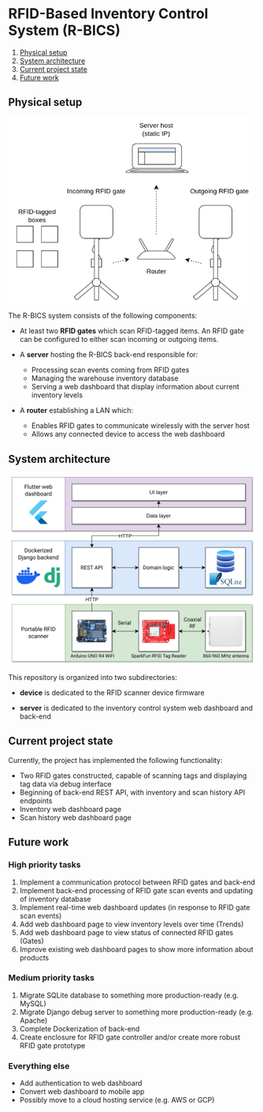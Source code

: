 # RFID-Based Inventory Control System (R-BICS)

1. [Physical setup](#physical-setup)
2. [System architecture](#system-architecture)
3. [Current project state](#current-project-state)
4. [Future work](#future-work)

## Physical setup

<img src="./images/SystemSetup.png" align="middle" width="500" />

The R-BICS system consists of the following components:

- At least two **RFID gates** which scan RFID-tagged items. An RFID gate can be configured to either scan incoming or outgoing items.
- A **server** hosting the R-BICS back-end responsible for:
  - Processing scan events coming from RFID gates
  - Managing the warehouse inventory database
  - Serving a web dashboard that display information about current inventory levels

- A **router** establishing a LAN which:
  - Enables RFID gates to communicate wirelessly with the server host
  - Allows any connected device to access the web dashboard

## System architecture

<img src="./images/SystemArchitecture.png" align="middle" width="600" />

This repository is organized into two subdirectories:

- **device** is dedicated to the RFID scanner device firmware

- **server** is dedicated to the inventory control system web dashboard and back-end

## Current project state

Currently, the project has implemented the following functionality:

- Two RFID gates constructed, capable of scanning tags and displaying tag data via debug interface
- Beginning of back-end REST API, with inventory and scan history API endpoints
- Inventory web dashboard page
- Scan history web dashboard page

## Future work

### High priority tasks

1. Implement a communication protocol between RFID gates and back-end
2. Implement back-end processing of RFID gate scan events and updating of inventory database
3. Implement real-time web dashboard updates (in response to RFID gate scan events)
4. Add web dashboard page to view inventory levels over time (Trends)
5. Add web dashboard page to view status of connected RFID gates (Gates)
6. Improve existing web dashboard pages to show more information about products

### Medium priority tasks

1. Migrate SQLite database to something more production-ready (e.g. MySQL)
2. Migrate Django debug server to something more production-ready (e.g. Apache)
3. Complete Dockerization of back-end
4. Create enclosure for RFID gate controller and/or create more robust RFID gate prototype

### Everything else

- Add authentication to web dashboard
- Convert web dashboard to mobile app
- Possibly move to a cloud hosting service (e.g. AWS or GCP)

### 

